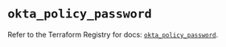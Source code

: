 # `okta_policy_password`

Refer to the Terraform Registry for docs: [`okta_policy_password`](https://registry.terraform.io/providers/okta/okta/4.20.0/docs/resources/policy_password).
